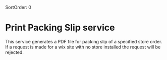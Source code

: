 SortOrder: 0
# Print Packing Slip service 
This service generates a PDF file for packing slip of a specified store order.
If a request is made for a wix site with no store installed the request will be rejected.
